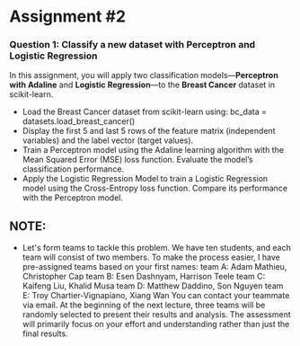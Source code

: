 # Assignment #2

### Question 1: Classify a new dataset with Perceptron and Logistic Regression

In this assignment, you will apply two classification models—**Perceptron with Adaline** and **Logistic Regression**—to the **Breast Cancer** dataset in scikit-learn. 

- Load the Breast Cancer dataset from scikit-learn using: bc_data = datasets.load_breast_cancer()
- Display the first 5 and last 5 rows of the feature matrix (independent variables) and the label vector (target values).
- Train a Perceptron model using the Adaline learning algorithm with the Mean Squared Error (MSE) loss function. Evaluate the model’s classification performance.
- Apply the Logistic Regression Model to train a Logistic Regression model using the Cross-Entropy loss function. Compare its performance with the Perceptron model.

## NOTE:
- Let's form teams to tackle this problem. We have ten students, and each team will consist of two members. To make the process easier, I have pre-assigned teams based on your first names:
  team A: Adam Mathieu, Christopher Cap
  team B: Esen Dashnyam, Harrison Teele
  team C: Kaifeng Liu, Khalid Musa
  team D: Matthew Daddino, Son Nguyen
  team E: Troy Chartier-Vignapiano, Xiang Wan
You can contact your teammate via email. At the beginning of the next lecture, three teams will be randomly selected to present their results and analysis. The assessment will primarily focus on your effort and understanding rather than just the final results.
